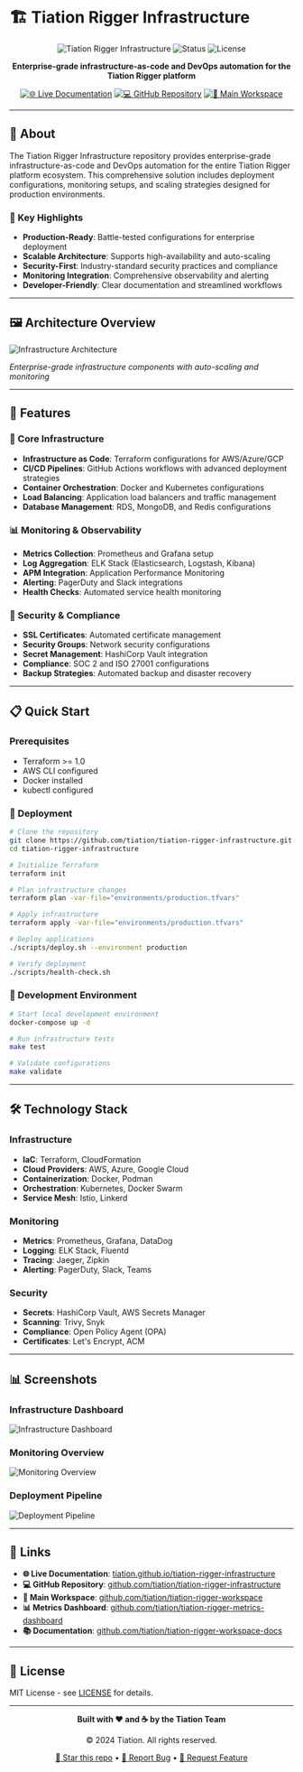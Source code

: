 # 🏗️ Tiation Rigger Infrastructure

<div align="center">

![Tiation Rigger Infrastructure](https://img.shields.io/badge/Infrastructure-Enterprise%20Grade-00FFFF?style=for-the-badge&logo=terraform&logoColor=white)
![Status](https://img.shields.io/badge/Status-Active-00FF00?style=for-the-badge)
![License](https://img.shields.io/badge/License-MIT-blue?style=for-the-badge)

**Enterprise-grade infrastructure-as-code and DevOps automation for the Tiation Rigger platform**

[![🌐 Live Documentation](https://img.shields.io/badge/📖%20Documentation-Live%20Site-00FFFF?style=flat-square)](https://tiation.github.io/tiation-rigger-infrastructure/)
[![💻 GitHub Repository](https://img.shields.io/badge/💻%20GitHub-Repository-181717?style=flat-square&logo=github)](https://github.com/tiation/tiation-rigger-infrastructure)
[![🔧 Main Workspace](https://img.shields.io/badge/🔧%20Main-Workspace-00FFFF?style=flat-square)](https://github.com/tiation/tiation-rigger-workspace)

</div>

---

## 📖 About

The Tiation Rigger Infrastructure repository provides enterprise-grade infrastructure-as-code and DevOps automation for the entire Tiation Rigger platform ecosystem. This comprehensive solution includes deployment configurations, monitoring setups, and scaling strategies designed for production environments.

### 🎯 Key Highlights
- **Production-Ready**: Battle-tested configurations for enterprise deployment
- **Scalable Architecture**: Supports high-availability and auto-scaling
- **Security-First**: Industry-standard security practices and compliance
- **Monitoring Integration**: Comprehensive observability and alerting
- **Developer-Friendly**: Clear documentation and streamlined workflows

---

## 🖼️ Architecture Overview

![Infrastructure Architecture](./assets/images/infrastructure-architecture.png)

*Enterprise-grade infrastructure components with auto-scaling and monitoring*

---

## 🚀 Features

### 🔧 Core Infrastructure
- **Infrastructure as Code**: Terraform configurations for AWS/Azure/GCP
- **CI/CD Pipelines**: GitHub Actions workflows with advanced deployment strategies
- **Container Orchestration**: Docker and Kubernetes configurations
- **Load Balancing**: Application load balancers and traffic management
- **Database Management**: RDS, MongoDB, and Redis configurations

### 📊 Monitoring & Observability
- **Metrics Collection**: Prometheus and Grafana setup
- **Log Aggregation**: ELK Stack (Elasticsearch, Logstash, Kibana)
- **APM Integration**: Application Performance Monitoring
- **Alerting**: PagerDuty and Slack integrations
- **Health Checks**: Automated service health monitoring

### 🔐 Security & Compliance
- **SSL Certificates**: Automated certificate management
- **Security Groups**: Network security configurations
- **Secret Management**: HashiCorp Vault integration
- **Compliance**: SOC 2 and ISO 27001 configurations
- **Backup Strategies**: Automated backup and disaster recovery

---

## 📋 Quick Start

### Prerequisites
- Terraform >= 1.0
- AWS CLI configured
- Docker installed
- kubectl configured

### 🚀 Deployment

```bash
# Clone the repository
git clone https://github.com/tiation/tiation-rigger-infrastructure.git
cd tiation-rigger-infrastructure

# Initialize Terraform
terraform init

# Plan infrastructure changes
terraform plan -var-file="environments/production.tfvars"

# Apply infrastructure
terraform apply -var-file="environments/production.tfvars"

# Deploy applications
./scripts/deploy.sh --environment production

# Verify deployment
./scripts/health-check.sh
```

### 🔧 Development Environment

```bash
# Start local development environment
docker-compose up -d

# Run infrastructure tests
make test

# Validate configurations
make validate
```

---

## 🛠️ Technology Stack

### Infrastructure
- **IaC**: Terraform, CloudFormation
- **Cloud Providers**: AWS, Azure, Google Cloud
- **Containerization**: Docker, Podman
- **Orchestration**: Kubernetes, Docker Swarm
- **Service Mesh**: Istio, Linkerd

### Monitoring
- **Metrics**: Prometheus, Grafana, DataDog
- **Logging**: ELK Stack, Fluentd
- **Tracing**: Jaeger, Zipkin
- **Alerting**: PagerDuty, Slack, Teams

### Security
- **Secrets**: HashiCorp Vault, AWS Secrets Manager
- **Scanning**: Trivy, Snyk
- **Compliance**: Open Policy Agent (OPA)
- **Certificates**: Let's Encrypt, ACM

---

## 📊 Screenshots

### Infrastructure Dashboard
![Infrastructure Dashboard](./assets/images/infrastructure-dashboard.png)

### Monitoring Overview
![Monitoring Overview](./assets/images/monitoring-overview.png)

### Deployment Pipeline
![Deployment Pipeline](./assets/images/deployment-pipeline.png)

---

## 🔗 Links

- **🌐 Live Documentation**: [tiation.github.io/tiation-rigger-infrastructure](https://tiation.github.io/tiation-rigger-infrastructure/)
- **💻 GitHub Repository**: [github.com/tiation/tiation-rigger-infrastructure](https://github.com/tiation/tiation-rigger-infrastructure)
- **🔧 Main Workspace**: [github.com/tiation/tiation-rigger-workspace](https://github.com/tiation/tiation-rigger-workspace)
- **📊 Metrics Dashboard**: [github.com/tiation/tiation-rigger-metrics-dashboard](https://github.com/tiation/tiation-rigger-metrics-dashboard)
- **📚 Documentation**: [github.com/tiation/tiation-rigger-workspace-docs](https://github.com/tiation/tiation-rigger-workspace-docs)

---

## 📄 License

MIT License - see [LICENSE](LICENSE) for details.

---

<div align="center">
  <p><strong>Built with ❤️ and ☕ by the Tiation Team</strong></p>
  <p>© 2024 Tiation. All rights reserved.</p>
  
  <a href="https://github.com/tiation/tiation-rigger-infrastructure">🌟 Star this repo</a> •
  <a href="https://github.com/tiation/tiation-rigger-infrastructure/issues">🐛 Report Bug</a> •
  <a href="https://github.com/tiation/tiation-rigger-infrastructure/pulls">🔧 Request Feature</a>
</div>
